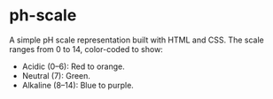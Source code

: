 # ph-scale
A simple pH scale representation built with HTML and CSS. The scale ranges from 0 to 14, color-coded to show:

- Acidic (0–6): Red to orange.
- Neutral (7): Green.
- Alkaline (8–14): Blue to purple.
